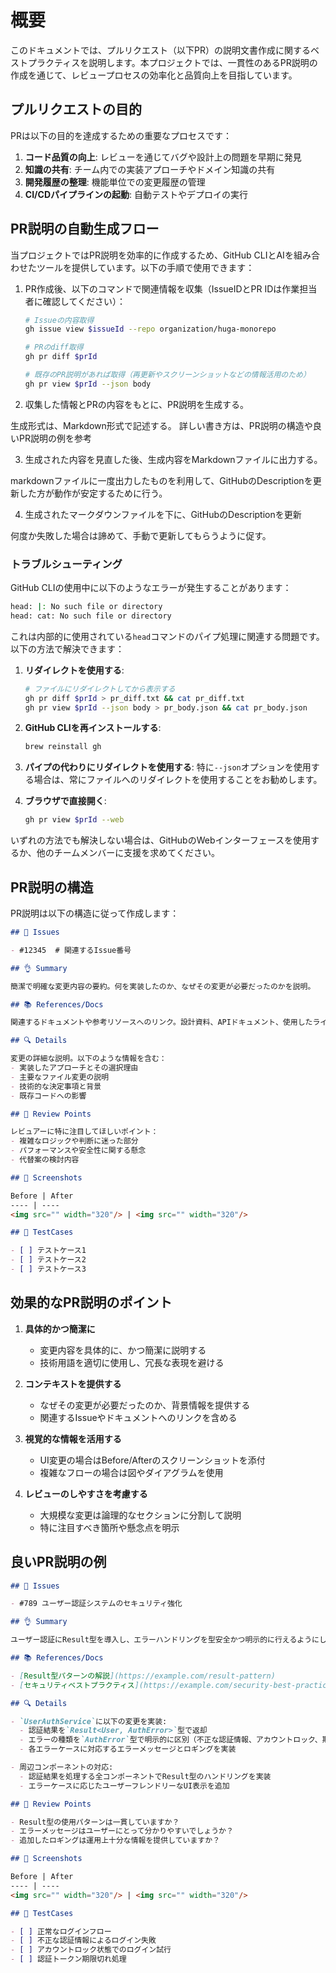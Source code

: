# 概要
このドキュメントでは、プルリクエスト（以下PR）の説明文書作成に関するベストプラクティスを説明します。本プロジェクトでは、一貫性のあるPR説明の作成を通じて、レビュープロセスの効率化と品質向上を目指しています。

## プルリクエストの目的

PRは以下の目的を達成するための重要なプロセスです：

1. **コード品質の向上**: レビューを通じてバグや設計上の問題を早期に発見
2. **知識の共有**: チーム内での実装アプローチやドメイン知識の共有
3. **開発履歴の整理**: 機能単位での変更履歴の管理
4. **CI/CDパイプラインの起動**: 自動テストやデプロイの実行

## PR説明の自動生成フロー

当プロジェクトではPR説明を効率的に作成するため、GitHub CLIとAIを組み合わせたツールを提供しています。以下の手順で使用できます：

1. PR作成後、以下のコマンドで関連情報を収集（IssueIDとPR IDは作業担当者に確認してください）：

   ```bash
   # Issueの内容取得
   gh issue view $issueId --repo organization/huga-monorepo
   
   # PRのdiff取得
   gh pr diff $prId 
   
   # 既存のPR説明があれば取得（再更新やスクリーンショットなどの情報活用のため）
   gh pr view $prId --json body
   ```

2. 収集した情報とPRの内容をもとに、PR説明を生成する。

生成形式は、Markdown形式で記述する。
詳しい書き方は、PR説明の構造や良いPR説明の例を参考

3. 生成された内容を見直した後、生成内容をMarkdownファイルに出力する。

markdownファイルに一度出力したものを利用して、GitHubのDescriptionを更新した方が動作が安定するために行う。

4. 生成されたマークダウンファイルを下に、GitHubのDescriptionを更新

何度か失敗した場合は諦めて、手動で更新してもらうように促す。


### トラブルシューティング

GitHub CLIの使用中に以下のようなエラーが発生することがあります：

```bash
head: |: No such file or directory
head: cat: No such file or directory
```

これは内部的に使用されている`head`コマンドのパイプ処理に関連する問題です。以下の方法で解決できます：

1. **リダイレクトを使用する**:
   ```bash
   # ファイルにリダイレクトしてから表示する
   gh pr diff $prId > pr_diff.txt && cat pr_diff.txt
   gh pr view $prId --json body > pr_body.json && cat pr_body.json
   ```

2. **GitHub CLIを再インストールする**:
   ```bash
   brew reinstall gh
   ```

3. **パイプの代わりにリダイレクトを使用する**:
   特に`--json`オプションを使用する場合は、常にファイルへのリダイレクトを使用することをお勧めします。

4. **ブラウザで直接開く**:
   ```bash
   gh pr view $prId --web
   ```

いずれの方法でも解決しない場合は、GitHubのWebインターフェースを使用するか、他のチームメンバーに支援を求めてください。


## PR説明の構造

PR説明は以下の構造に従って作成します：

```markdown
## 🎫 Issues

- #12345  # 関連するIssue番号

## 👌 Summary

簡潔で明確な変更内容の要約。何を実装したのか、なぜその変更が必要だったのかを説明。

## 📚 References/Docs

関連するドキュメントや参考リソースへのリンク。設計資料、APIドキュメント、使用したライブラリのドキュメントなど。

## 🔍 Details

変更の詳細な説明。以下のような情報を含む：
- 実装したアプローチとその選択理由
- 主要なファイル変更の説明
- 技術的な決定事項と背景
- 既存コードへの影響

## 👀 Review Points

レビュアーに特に注目してほしいポイント：
- 複雑なロジックや判断に迷った部分
- パフォーマンスや安全性に関する懸念
- 代替案の検討内容

## 📸 Screenshots

Before | After
---- | ----
<img src="" width="320"/> | <img src="" width="320"/>

## 🧪 TestCases

- [ ] テストケース1
- [ ] テストケース2
- [ ] テストケース3
```

## 効果的なPR説明のポイント

1. **具体的かつ簡潔に**
   - 変更内容を具体的に、かつ簡潔に説明する
   - 技術用語を適切に使用し、冗長な表現を避ける

2. **コンテキストを提供する**
   - なぜその変更が必要だったのか、背景情報を提供する
   - 関連するIssueやドキュメントへのリンクを含める

3. **視覚的な情報を活用する**
   - UI変更の場合はBefore/Afterのスクリーンショットを添付
   - 複雑なフローの場合は図やダイアグラムを使用

4. **レビューのしやすさを考慮する**
   - 大規模な変更は論理的なセクションに分割して説明
   - 特に注目すべき箇所や懸念点を明示

## 良いPR説明の例

```markdown
## 🎫 Issues

- #789 ユーザー認証システムのセキュリティ強化

## 👌 Summary

ユーザー認証にResult型を導入し、エラーハンドリングを型安全かつ明示的に行えるようにしました。これにより認証失敗時の処理が統一され、セキュリティが向上します。

## 📚 References/Docs

- [Result型パターンの解説](https://example.com/result-pattern)
- [セキュリティベストプラクティス](https://example.com/security-best-practices)

## 🔍 Details

- `UserAuthService`に以下の変更を実装:
  - 認証結果を`Result<User, AuthError>`型で返却
  - エラーの種類を`AuthError`型で明示的に区別（不正な認証情報、アカウントロック、期限切れなど）
  - 各エラーケースに対応するエラーメッセージとロギングを実装

- 周辺コンポーネントの対応:
  - 認証結果を処理する全コンポーネントでResult型のハンドリングを実装
  - エラーケースに応じたユーザーフレンドリーなUI表示を追加

## 👀 Review Points

- Result型の使用パターンは一貫していますか？
- エラーメッセージはユーザーにとって分かりやすいでしょうか？
- 追加したロギングは運用上十分な情報を提供していますか？

## 📸 Screenshots

Before | After
---- | ----
<img src="" width="320"/> | <img src="" width="320"/>

## 🧪 TestCases

- [ ] 正常なログインフロー
- [ ] 不正な認証情報によるログイン失敗
- [ ] アカウントロック状態でのログイン試行
- [ ] 認証トークン期限切れ処理

```
